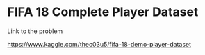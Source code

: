 # FIFA 18 Complete Player Dataset
Link to the problem

https://www.kaggle.com/thec03u5/fifa-18-demo-player-dataset